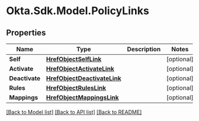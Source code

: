 # Okta.Sdk.Model.PolicyLinks

## Properties

Name | Type | Description | Notes
------------ | ------------- | ------------- | -------------
**Self** | [**HrefObjectSelfLink**](HrefObjectSelfLink.md) |  | [optional] 
**Activate** | [**HrefObjectActivateLink**](HrefObjectActivateLink.md) |  | [optional] 
**Deactivate** | [**HrefObjectDeactivateLink**](HrefObjectDeactivateLink.md) |  | [optional] 
**Rules** | [**HrefObjectRulesLink**](HrefObjectRulesLink.md) |  | [optional] 
**Mappings** | [**HrefObjectMappingsLink**](HrefObjectMappingsLink.md) |  | [optional] 

[[Back to Model list]](../README.md#documentation-for-models) [[Back to API list]](../README.md#documentation-for-api-endpoints) [[Back to README]](../README.md)

